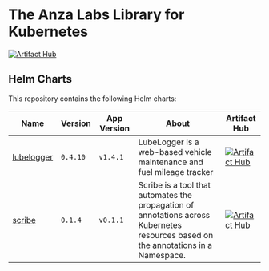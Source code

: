 # The Anza Labs Library for Kubernetes

[![Artifact Hub](https://img.shields.io/endpoint?url=https://artifacthub.io/badge/repository/anza-labs)](https://artifacthub.io/packages/search?repo=anza-labs)

## Helm Charts

This repository contains the following Helm charts:

| Name | Version | App Version | About | Artifact Hub |
|------|---------|-------------|-------|--------------|
| [lubelogger](anza-labs/lubelogger) | `0.4.10` | `v1.4.1` | LubeLogger is a web-based vehicle maintenance and fuel mileage tracker | [![Artifact Hub](https://img.shields.io/static/v1?label=ArtifactHub&message=View&color=informational)](https://artifacthub.io/packages/helm/anza-labs/lubelogger) |
| [scribe](anza-labs/scribe) | `0.1.4` | `v0.1.1` | Scribe is a tool that automates the propagation of annotations across Kubernetes resources based on the annotations in a Namespace.  | [![Artifact Hub](https://img.shields.io/static/v1?label=ArtifactHub&message=View&color=informational)](https://artifacthub.io/packages/helm/anza-labs/scribe) |
